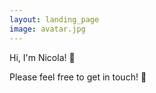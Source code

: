 ```yaml
---
layout: landing_page
image: avatar.jpg
---
```


Hi, I'm Nicola! 👋


Please feel free to get in touch! 📧